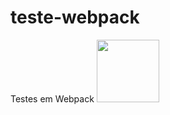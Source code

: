 # teste-webpack
Testes em Webpack
<img width="100" src="https://drive.google.com/file/d/1AJ2_qbAkVQUf8vE_oKbYnCYLQVkVDQVr/view?usp=sharing">